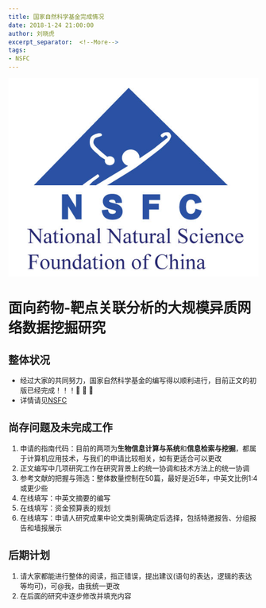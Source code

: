 ```yaml
---
title: 国家自然科学基金完成情况
date: 2018-1-24 21:00:00
author: 刘晓虎
excerpt_separator:  <!--More-->
tags:
- NSFC
---
```


![](https://raw.githubusercontent.com/nkiip/nkiip.github.com/master/raw/20180124/NSFC.png)

# 面向药物-靶点关联分析的大规模异质网络数据挖掘研究

## 整体状况

* 经过大家的共同努力，国家自然科学基金的编写得以顺利进行，目前正文的初版已经完成！！！:clap: :clap: :clap:
* 详情请见[NSFC](https://raw.githubusercontent.com/nkiip/iNSFC/master/main.pdf)

## 尚存问题及未完成工作

1. 申请的指南代码：目前的两项为**生物信息计算与系统**和**信息检索与挖掘**，都属于计算机应用技术，与我们的申请比较相关，如有更适合可以更改
2. 正文编写中几项研究工作在研究背景上的统一协调和技术方法上的统一协调
3. 参考文献的把握与筛选：整体数量控制在50篇，最好是近5年，中英文比例1:4或更少些
4. 在线填写：中英文摘要的编写
5. 在线填写：资金预算表的规划
6. 在线填写：申请人研究成果中论文类别需确定后选择，包括特邀报告、分组报告和墙报展示

## 后期计划

1. 请大家都能进行整体的阅读，指正错误，提出建议(语句的表达，逻辑的表达等均可)，可@我，由我统一更改
2. 在后面的研究中逐步修改并填充内容

